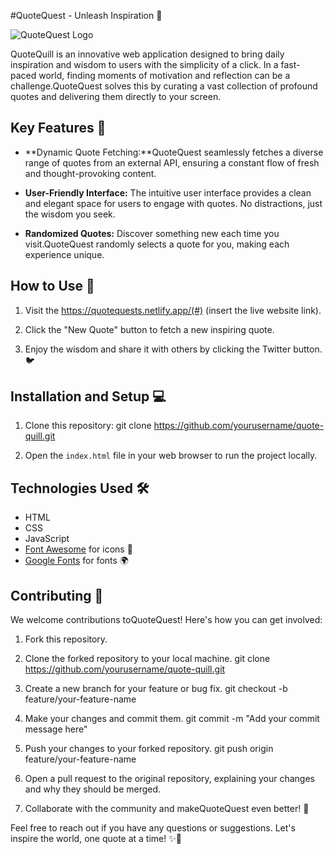 #QuoteQuest - Unleash Inspiration 📜

![QuoteQuest Logo](favicon.png)

QuoteQuill is an innovative web application designed to bring daily inspiration and wisdom to users with the simplicity of a click. In a fast-paced world, finding moments of motivation and reflection can be a challenge.QuoteQuest solves this by curating a vast collection of profound quotes and delivering them directly to your screen.

## Key Features 🌟

- **Dynamic Quote Fetching:**QuoteQuest seamlessly fetches a diverse range of quotes from an external API, ensuring a constant flow of fresh and thought-provoking content.

- **User-Friendly Interface:** The intuitive user interface provides a clean and elegant space for users to engage with quotes. No distractions, just the wisdom you seek.

- **Randomized Quotes:** Discover something new each time you visit.QuoteQuest randomly selects a quote for you, making each experience unique.

## How to Use 🚀

1. Visit the https://quotequests.netlify.app/(#) (insert the live website link).

2. Click the "New Quote" button to fetch a new inspiring quote.

3. Enjoy the wisdom and share it with others by clicking the Twitter button. 🐦

## Installation and Setup 💻

1. Clone this repository:
   git clone https://github.com/yourusername/quote-quill.git

2. Open the `index.html` file in your web browser to run the project locally.

## Technologies Used 🛠️

- HTML
- CSS
- JavaScript
- [Font Awesome](https://fontawesome.com/) for icons 🚀
- [Google Fonts](https://fonts.google.com/) for fonts 🌍

## Contributing 🤝

We welcome contributions toQuoteQuest! Here's how you can get involved:

1. Fork this repository.

2. Clone the forked repository to your local machine.
   git clone https://github.com/yourusername/quote-quill.git

3. Create a new branch for your feature or bug fix.
   git checkout -b feature/your-feature-name

4. Make your changes and commit them.
   git commit -m "Add your commit message here"

5. Push your changes to your forked repository.
   git push origin feature/your-feature-name

6. Open a pull request to the original repository, explaining your changes and why they should be merged.

7. Collaborate with the community and makeQuoteQuest even better! 🙌

Feel free to reach out if you have any questions or suggestions. Let's inspire the world, one quote at a time! ✨🌟
